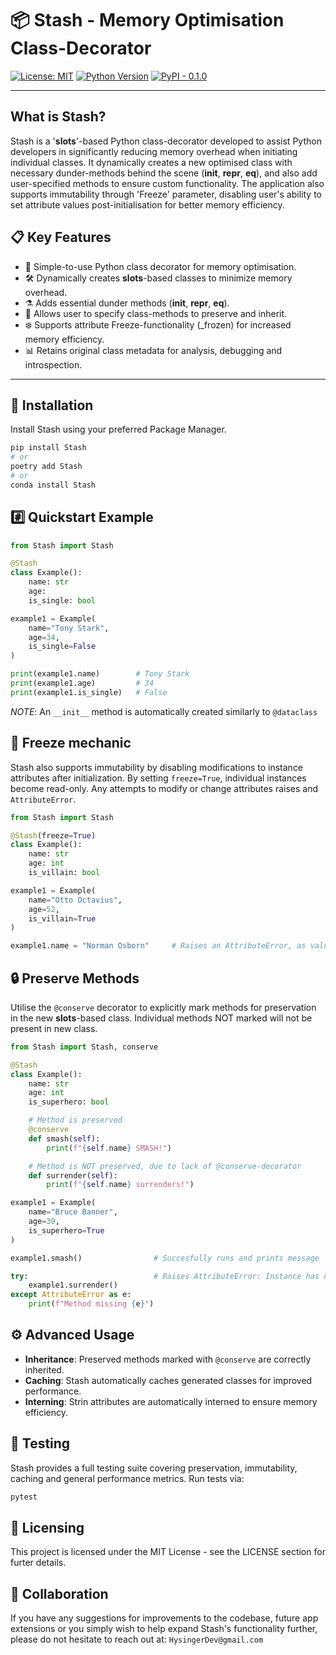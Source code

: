 # 📦 Stash - Memory Optimisation Class-Decorator

[![License: MIT](https://img.shields.io/badge/License-MIT-green.svg)](LICENSE)
[![Python Version](https://img.shields.io/badge/python-3.8%2B-blue.svg)](https://www.python.org/downloads/)
[![PyPI - 0.1.0](https://img.shields.io/badge/PyPI-coming--soon-yellow)](https://pypi.org/)

---

## What is Stash?

Stash is a '__slots__'-based Python class-decorator developed to assist Python developers in 
significantly reducing memory overhead when initiating individual classes. It dynamically creates a new optimised class with necessary dunder-methods behind the scene (__init__, __repr__, __eq__), and also add user-specified methods to ensure custom functionality. The application also supports immutability through 'Freeze' parameter, disabling user's ability to set attribute values post-initialisation for better memory efficiency.

## 📋 Key Features
* 🎁 Simple-to-use Python class decorator for memory optimisation.
* 🛠️ Dynamically creates __slots__-based classes to minimize memory overhead.
* ⚗️ Adds essential dunder methods (__init__, __repr__, __eq__).
* 🔄 Allows user to specify class-methods to preserve and inherit.
* ❄️ Supports attribute Freeze-functionality (_frozen) for increased memory efficiency.
* 📊 Retains original class metadata for analysis, debugging and introspection.

---

## 🧠 Installation

Install Stash using your preferred Package Manager.
```bash
pip install Stash
# or
poetry add Stash
# or
conda install Stash 
```

## #️⃣ Quickstart Example

```python
from Stash import Stash

@Stash
class Example():
    name: str
    age: 
    is_single: bool

example1 = Example(
    name="Tony Stark",
    age=34,
    is_single=False
)

print(example1.name)        # Tony Stark
print(example1.age)         # 34
print(example1.is_single)   # False
```
*NOTE*: An `__init__` method is automatically created similarly to `@dataclass`

## 🧊 Freeze mechanic

Stash also supports immutability by disabling modifications to instance attributes after initialization. By setting `freeze=True`, individual instances become read-only. Any attempts to modify or change attributes raises and `AttributeError`.

```python
from Stash import Stash

@Stash(freeze=True)
class Example():
    name: str
    age: int
    is_villain: bool

example1 = Example(
    name="Otto Octavius",
    age=52, 
    is_villain=True
)

example1.name = "Norman Osborn"     # Raises an AttributeError, as value are immutable.
```

## 🔒 Preserve Methods

Utilise the `@conserve` decorator to explicitly mark methods for preservation in the new __slots__-based class. Individual methods NOT marked will not be present in new class.

```python
from Stash import Stash, conserve

@Stash
class Example():
    name: str
    age: int
    is_superhero: bool

    # Method is preserved
    @conserve
    def smash(self):
        print(f"{self.name} SMASH!")

    # Method is NOT preserved, due to lack of @conserve-decorator
    def surrender(self):     
        print(f"{self.name} surrenders!")

example1 = Example(
    name="Bruce Banner",
    age=39,
    is_superhero=True
)

example1.smash()                # Succesfully runs and prints message

try:                            # Raises AttributeError: Instance has no atribute 'surrender'
    example1.surrender()
except AttributeError as e:
    print(f"Method missing {e}")
```

## ⚙️ Advanced Usage
* **Inheritance**: Preserved methods marked with `@conserve` are correctly inherited.
* **Caching**: Stash automatically caches generated classes for improved performance.
* **Interning**: Strin attributes are automatically interned to ensure memory efficiency.

## 🧪 Testing
Stash provides a full testing suite covering preservation, immutability, caching and general performance metrics. Run tests via:

```python
pytest
```

## 📜 Licensing
This project is licensed under the MIT License - see the LICENSE section for furter details.

## 👥 Collaboration
If you have any suggestions for improvements to the codebase, future app extensions or you simply wish to help expand Stash's functionality further, please do not hesitate to reach out at: `HysingerDev@gmail.com`